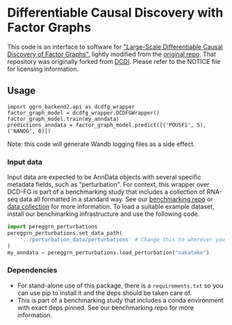 # Differentiable Causal Discovery with Factor Graphs

This code is an interface to software for ["Large-Scale Differentiable Causal Discovery of Factor Graphs"](https://arxiv.org/abs/2206.07824), lightly modified from the [original repo](https://github.com/Genentech/dcdfg). That repository was originally forked from [DCDI](https://github.com/slachapelle/dcdi). Please refer to the NOTICE file for licensing information.

## Usage

    import ggrn_backend2.api as dcdfg_wrapper 
    factor_graph_model = dcdfg_wrapper.DCDFGWrapper()
    factor_graph_model.train(my_anndata)
    predictions_anndata = factor_graph_model.predict([('POU5F1', 5), ('NANOG', 0)])

Note: this code will generate Wandb logging files as a side effect.

### Input data

Input data are expected to be AnnData objects with several specific metadata fields, such as "perturbation". For context, this wrapper over DCD-FG is part of a benchmarking study that includes a collection of RNA-seq data all formatted in a standard way. See our [benchmarking repo](https://github.com/ekernf01/perturbation_benchmarking) or [data collection](https://github.com/ekernf01/perturbation_data) for more information. To load a suitable example dataset, install our benchmarking infrastructure and use the following code. 
    
```python
import pereggrn_perturbations
pereggrn_perturbations.set_data_path(
    '../perturbation_data/perturbations' # Change this to wherever you placed our collection of perturbation data.
)
my_anndata = pereggrn_perturbations.load_perturbation("nakatake")
```

### Dependencies

- For stand-alone use of this package, there is a `requirements.txt` so you can use pip to install it and the deps should be taken care of.
- This is part of a benchmarking study that includes a conda environment with exact deps pinned. See our benchmarking repo for more information. 
